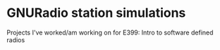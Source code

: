 # GNURadio station simulations
Projects I've worked/am working on for E399: Intro to software defined radios
